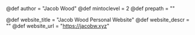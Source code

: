 @def author = "Jacob Wood"
@def mintoclevel = 2
@def prepath = ""

@def website_title = "Jacob Wood Personal Website"
@def website_descr = ""
@def website_url   = "https://jacobw.xyz"

